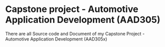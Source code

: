 # Capstone project - Automotive Application Development (AAD305)
There are all Source code and Document of my Capstone Project - Automotive Application Development (AAD305x)
